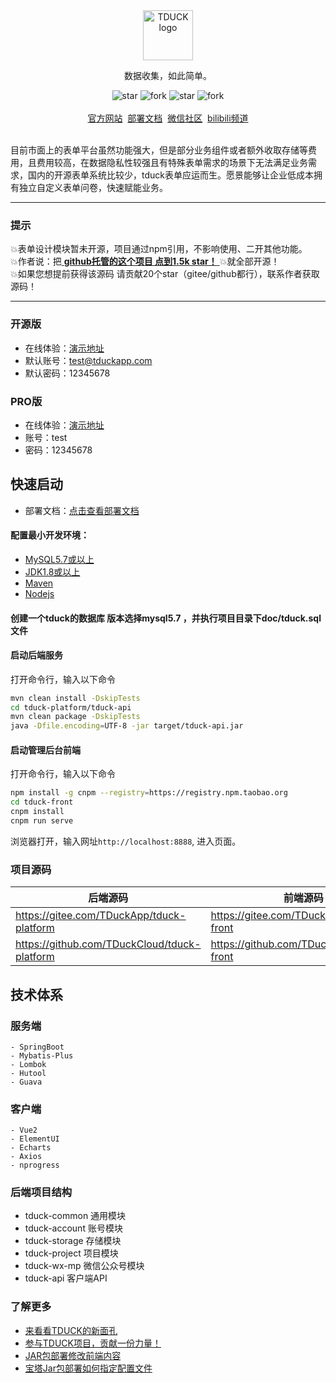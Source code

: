<br />
<br />
<p align="center">
    <a href="https://www.tduckcloud.com" target="_blank" rel="noopener noreferrer">
        <img style="margin-bottom: 0px;" width="80px" src="https://oss.tduckcloud.com/lading-image/ICO-icon.png" alt="TDUCK logo" />
    </a>
</p>

<p align="center">数据收集，如此简单。</p>

<p align="center">
    <img src='https://gitee.com/TDuckApp/tduck-platform/badge/star.svg?theme=dark' alt='star'></img>
    <img src='https://gitee.com/TDuckApp/tduck-platform/badge/fork.svg?theme=dark' alt='fork'></img>
    <img src='https://img.shields.io/github/stars/tduckcloud/tduck-platform?style=social' alt='star'></img>
    <img src='https://img.shields.io/github/forks/tduckcloud/tduck-platform?style=social' alt='fork'></img>
    <br />
    <br />   
    <a href="https://www.tduckcloud.com/" target="_blank">官方网站</a>&nbsp;
    <a href="https://www.yuque.com/tduck/home"  target="_blank" >部署文档</a>&nbsp;
    <a href="https://pro.tduckcloud.com/s/QUiDSKq8" target="_blank">微信社区</a>&nbsp;
    <a href="https://space.bilibili.com/409825300" target="_blank">bilibili频道</a>
</p>

<br />
目前市面上的表单平台虽然功能强大，但是部分业务组件或者额外收取存储等费用，且费用较高，在数据隐私性较强且有特殊表单需求的场景下无法满足业务需求，国内的开源表单系统比较少，tduck表单应运而生。愿景能够让企业低成本拥有独立自定义表单问卷，快速赋能业务。

------------------------------

### 提示
💥表单设计模块暂未开源，项目通过npm引用，不影响使用、二开其他功能。
<br />
💥作者说：把<a href="https://github.com/TDuckCloud/tduck-platform" target="_blank"> <b>github托管的这个项目 点到1.5k star！</b> </a>💥就全部开源！
<br />
💥如果您想提前获得该源码 请贡献20个star（gitee/github都行），联系作者获取源码！

------------------------------


###  开源版
- 在线体验：<a href="http://www.tduckcloud.com" target="_blank">演示地址</a>
- 默认账号：test@tduckapp.com
- 默认密码：12345678



###  PRO版
- 在线体验：<a href="http://www.tduckcloud.com" target="_blank">演示地址</a>
- 账号：test
- 密码：12345678


##  快速启动

- 部署文档：<a href="https://www.yuque.com/tduck/home/vl7y79" target="_blank">点击查看部署文档</a>

#### 配置最小开发环境：

   * [MySQL5.7或以上](https://dev.mysql.com/downloads/mysql/)
   * [JDK1.8或以上](http://www.oracle.com/technetwork/java/javase/overview/index.html)
   * [Maven](https://maven.apache.org/download.cgi)
   * [Nodejs](https://nodejs.org/en/download/)

#### 创建一个tduck的数据库  **版本选择mysql5.7**  ，并执行项目目录下doc/tduck.sql文件

#### 启动后端服务

   打开命令行，输入以下命令

   ```bash
   mvn clean install -DskipTests
   cd tduck-platform/tduck-api
   mvn clean package -DskipTests
   java -Dfile.encoding=UTF-8 -jar target/tduck-api.jar
   ```

#### 启动管理后台前端

   打开命令行，输入以下命令

   ```bash
   npm install -g cnpm --registry=https://registry.npm.taobao.org
   cd tduck-front
   cnpm install
   cnpm run serve
   ```
   浏览器打开，输入网址`http://localhost:8888`, 进入页面。


### 项目源码

|   后端源码  |   前端源码  |
|--- | --- |
|  https://gitee.com/TDuckApp/tduck-platform   |  https://gitee.com/TDuckApp/tduck-front   |
|  https://github.com/TDuckCloud/tduck-platform   |  https://github.com/TDuckCloud/tduck-front   |


##  技术体系

### 服务端

```
- SpringBoot 
- Mybatis-Plus
- Lombok
- Hutool
- Guava
```

### 客户端

```
- Vue2
- ElementUI
- Echarts
- Axios
- nprogress
```

### 后端项目结构

-  tduck-common 通用模块
-  tduck-account 账号模块
-  tduck-storage 存储模块
-  tduck-project 项目模块
-  tduck-wx-mp  微信公众号模块
-  tduck-api 客户端API



### 了解更多
- [来看看TDUCK的新面孔](https://mp.weixin.qq.com/s/pLltfRv-KvStMxKefAvD_g)
- [参与TDUCK项目，贡献一份力量！](https://gitee.com/TDuckApp/tduck-platform/issues/I4ZC6R)
- [JAR包部署修改前端内容](https://www.yuque.com/mawuhui/kgacqz/zpubyn)
- [宝塔Jar包部署如何指定配置文件](https://www.yuque.com/mawuhui/kgacqz/paqc6g)

